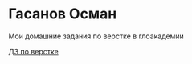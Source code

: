 # Гасанов Осман
Мои домашние задания по верстке в глоакадемии


[ДЗ по верстке](Avarets123.github.io/lessons/src/bootstrapVerst.html
 "Первый сайт с помощью bootstrap")
